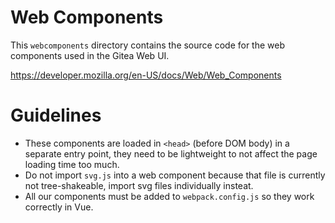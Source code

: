 # Web Components

This `webcomponents` directory contains the source code for the web components used in the Gitea Web UI.

https://developer.mozilla.org/en-US/docs/Web/Web_Components

# Guidelines

* These components are loaded in `<head>` (before DOM body) in a separate entry point, they need to be lightweight to not affect the page loading time too much.
* Do not import `svg.js` into a web component because that file is currently not tree-shakeable, import svg files individually insteat.
* All our components must be added to `webpack.config.js` so they work correctly in Vue.
